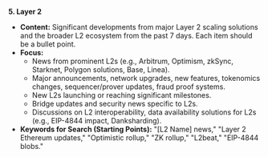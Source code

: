 **5. Layer 2**

  * **Content:** Significant developments from major Layer 2 scaling solutions and the broader L2 ecosystem from the past 7 days. Each item should be a bullet point.
  * **Focus:**
      * News from prominent L2s (e.g., Arbitrum, Optimism, zkSync, Starknet, Polygon solutions, Base, Linea).
      * Major announcements, network upgrades, new features, tokenomics changes, sequencer/prover updates, fraud proof systems.
      * New L2s launching or reaching significant milestones.
      * Bridge updates and security news specific to L2s.
      * Discussions on L2 interoperability, data availability solutions for L2s (e.g., EIP-4844 impact, Danksharding).
  * **Keywords for Search (Starting Points):** "[L2 Name] news," "Layer 2 Ethereum updates," "Optimistic rollup," "ZK rollup," "L2beat," "EIP-4844 blobs."
